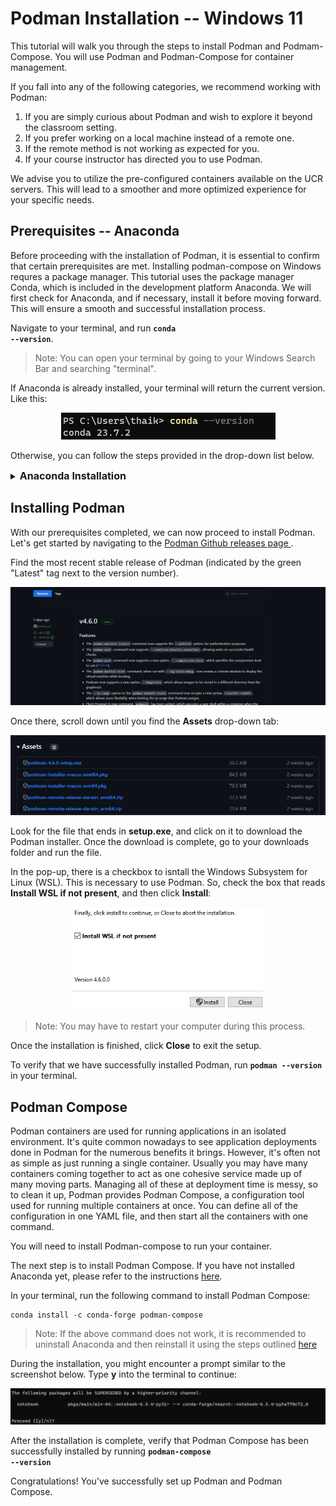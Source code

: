 # Podman Installation -- Windows 11

This tutorial will walk you through the steps to install Podman and Podmam-Compose.  You will use Podman and Podman-Compose for container management.

If you fall into any of the following categories, we recommend working with Podman:

1. If you are simply curious about Podman and wish to explore it beyond the classroom setting.
2. If you prefer working on a local machine instead of a remote one.
3. If the remote method is not working as expected for you.
4. If your course instructor has directed you to use Podman.

We advise you to utilize the pre-configured containers available on the UCR servers. This will lead to a smoother and more optimized experience for your specific needs.

## Prerequisites -- Anaconda

Before proceeding with the installation of Podman, it is essential to confirm that certain prerequisites are met. Installing podman-compose on Windows requres a package manager.  This tutorial uses the package manager Conda, which is included in the development platform Anaconda. We will first check for Anaconda, and if necessary, install it before moving forward. This will ensure a smooth and successful installation process. 

Navigate to your terminal, and run <code><b>conda --version</b></code>. 
>Note: You can open your terminal by going to your Windows Search Bar and searching "terminal".

If Anaconda is already installed, your terminal will return the current version. Like this:

<p align="center">
   <img src="images/condaversion.png" alt="Anaconda Version Output"> 
</p>

Otherwise, you can follow the steps provided in the drop-down list below.



<details>
<summary> <b><font size="3">Anaconda Installation</font></b></summary>
   
To begin the installation, navigate to the <a target="_blank" rel="noopener noreferrer" href="https://www.anaconda.com"> Anaconda homepage </a>.

Next, on the home screen, click the **Download** button with the Windows Icon.  This will download the Anaconda installer. 
<p align="center">
   <img src="images/anacondaHomeScreen.png" alt="Anaconda Windows Download Button"> 
</p>

Once the download has finished, open the installer (the .exe file) from your downloads. After you open the installer, you will be greeted by this screen:
>Note: You can find your downloads by pressing (ctrl + j) on your keyboard.

<p align="center">
   <img src="images/anacondaInstaller.png" alt="Anaconda Windows Download Button"> 
</p>


Follow the steps below:
<ol>
   <li>Choose the <b>Next ></b> option on the Welcome page.</li>
   <li>Choose the <b>I Agree</b> option for the license agreement.</li>
   <li>Bubble the <b>Just Me (recommended)</b> option on the Select Installation Type screen. You will want to choose this option as it is unnecessary to install Anaconda for other users</li>
   <p align="center">
   <img src="images/anacondaInstallationType.png" alt="Anaconda Windows Download Button"> 
</p>
   <li>Choose the <b>Next ></b> option on the Choose Install Location page.</li>
   <li>Check the <b> Add Anaconda3 to my PATH environment variable</b> option on the Advanced Installation Options page.  While the installer does not recoomend using this setting, this setting is necessary for us to use Anaconda and packages installed using Conda outside of the Anaconda Prompt.
    <ol>
        <p align="center">
         <img src="images/anacondaAddPath.png" alt="Anaconda PATH Option"> 
        </p>
    </ol>
    <li>Click <b>Install</b> on the same page.</li>
    <li>Once the installation has finished, it is not necessary to open the Anaconda Navigator or the Getting Started Guide.  Therefore, click <b>Finish</b> on the final screen shown below.
       <ol>
       <p align="center">
         <img src="images/anacondaCompletion.png" alt="Anaconda PATH Option"> 
        </p>
</ol>

   
Verify the Anaconda was successfully installed by opening a new command prompt window and running <code><b>conda --version</b></code>
</details>

## Installing Podman

With our prerequisites completed, we can now proceed to install Podman. Let's get started by navigating to the <a target="_blank" rel="noopener noreferrer" href="https://github.com/containers/podman/releases"> Podman Github releases page </a>.

Find the most recent stable release of Podman (indicated by the green "Latest" tag next to the version number).
<p align="center">
   <img src="images/podmanReleaseGitHub.png" alt="Podman Github Assets"> 
</p>

Once there, scroll down until you find the **Assets** drop-down tab:
<p align="center">
   <img src="images/assets.png" alt="Podman Github Assets"> 
</p>

Look for the file that ends in **setup.exe**, and click on it to download the Podman installer. Once the download is complete, go to your downloads folder and run the file.

In the pop-up, there is a checkbox to isntall the Windows Subsystem for Linux (WSL).  This is necessary to use Podman.  So, check the box that reads **Install WSL if not present**, and then click **Install**:

<p align="center">
   <img src="images/wslinstall.png" alt="WSL"> 
</p>

>Note: You may have to restart your computer during this process.

Once the installation is finished, click **Close** to exit the setup. 

To verify that we have successfully installed Podman, run <code><b>podman --version</b></code> in your terminal.

## Podman Compose
Podman containers are used for running applications in an isolated environment. It's quite common nowadays to see application deployments done in Podman for the numerous benefits it brings. However, it's often not as simple as just running a single container. Usually you may have many containers coming together to act as one cohesive service made up of many moving parts. Managing all of these at deployment time is messy, so to clean it up, Podman provides Podman Compose, a configuration tool used for running multiple containers at once. You can define all of the configuration in one YAML file, and then start all the containers with one command.

You will need to install Podman-compose to run your container.

The next step is to install Podman Compose. If you have not installed Anaconda yet, please refer to the instructions  [here](#prerequisites----anaconda).

In your terminal, run the following command to install Podman Compose:

```
conda install -c conda-forge podman-compose
```

>Note: If the above command does not work, it is recommended to uninstall Anaconda and then reinstall it using the steps outlined [here](#prerequisites----anaconda)

During the installation, you might encounter a prompt similar to the screenshot below. Type **y** into the terminal to continue:
<p align="center">
   <img src="images/yes.png" alt="Conda Prompt"> 
</p>

After the installation is complete, verify that Podman Compose has been successfully installed by running <code><b>podman-compose --version</b></code>

Congratulations! You've successfully set up Podman and Podman Compose.


